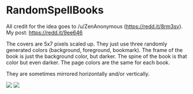 # RandomSpellBooks
All credit for the idea goes to /u/ZenAnonymous (https://redd.it/8rm3sv). My post: https://redd.it/9ee646

The covers are 5x7 pixels scaled up. They just use three randomly generated colors (background, foreground, bookmark). The frame of the book is just the background color, but darker. The spine of the book is that color but even darker. The page colors are the same for each book.

They are sometimes mirrored horizontally and/or vertically.

![](https://i.imgur.com/8mJgOLP.png)
![](https://i.imgur.com/syTbKBV.png)

